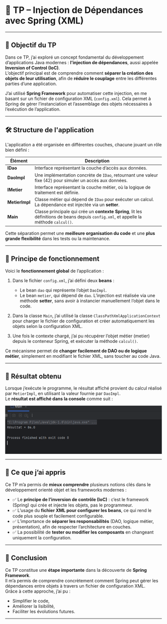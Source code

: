 # 🧪 TP – Injection de Dépendances avec Spring (XML)

---

## 🎯 Objectif du TP

Dans ce TP, j’ai exploré un concept fondamental du développement d’applications Java modernes : **l’injection de dépendances**, aussi appelée **Inversion of Control (IoC)**.  
L’objectif principal est de comprendre comment **séparer la création des objets de leur utilisation**, afin de **réduire le couplage** entre les différentes parties d’une application.

J’ai utilisé **Spring Framework** pour automatiser cette injection, en me basant sur un fichier de configuration XML (`config.xml`). Cela permet à Spring de gérer l’instanciation et l’assemblage des objets nécessaires à l’exécution de l’application.

---

## 🛠️ Structure de l'application

L'application a été organisée en différentes couches, chacune jouant un rôle bien défini :

| Élément        | Description |
|----------------|-------------|
| **IDao**       | Interface représentant la couche d’accès aux données. |
| **DaoImpl**    | Une implémentation concrète de `IDao`, retournant une valeur fixe (42) pour simuler un accès aux données. |
| **IMetier**    | Interface représentant la couche métier, où la logique de traitement est définie. |
| **MetierImpl** | Classe métier qui dépend de `IDao` pour exécuter un calcul. La dépendance est injectée via un **setter**. |
| **Main**       | Classe principale qui crée un **contexte Spring**, lit les définitions de beans depuis `config.xml`, et appelle la méthode `calcul()`. |

Cette séparation permet une **meilleure organisation du code** et une **plus grande flexibilité** dans les tests ou la maintenance.

---

## 🔄 Principe de fonctionnement

Voici le **fonctionnement global** de l’application :

1. Dans le fichier `config.xml`, j’ai défini deux **beans** :
   - Le bean `dao` qui représente l’objet `DaoImpl`.
   - Le bean `metier`, qui dépend de `dao`. L’injection est réalisée via une méthode **setter**, sans avoir à instancier manuellement l’objet dans le code.

2. Dans la classe `Main`, j’ai utilisé la classe `ClassPathXmlApplicationContext` pour charger le fichier de configuration et créer automatiquement les objets selon la configuration XML.

3. Une fois le contexte chargé, j’ai pu récupérer l’objet métier (metier) depuis le conteneur Spring, et exécuter la méthode `calcul()`.

Ce mécanisme permet de **changer facilement de DAO ou de logique métier**, simplement en modifiant le fichier XML, sans toucher au code Java.

---

## 🧪 Résultat obtenu

Lorsque j’exécute le programme, le résultat affiché provient du calcul réalisé par `MetierImpl`, en utilisant la valeur fournie par `DaoImpl`.  
Le **résultat est affiché dans la console** comme suit :

![Résultat console](screenshot/de2.PNG)

---

## 🧠 Ce que j’ai appris

Ce TP m’a permis de **mieux comprendre** plusieurs notions clés dans le développement orienté objet et les frameworks modernes :

- ✅ Le **principe de l’inversion de contrôle (IoC)** : c’est le framework (Spring) qui crée et injecte les objets, pas le programmeur.
- ✅ L’usage du **fichier XML pour configurer les beans**, ce qui rend le code plus souple et facilement configurable.
- ✅ L’importance de **séparer les responsabilités** (DAO, logique métier, présentation), afin de respecter l’architecture en couches.
- ✅ La possibilité de **tester ou modifier les composants** en changeant uniquement la configuration.

---

## 📌 Conclusion

Ce TP constitue une **étape importante** dans la découverte de **Spring Framework**.  
Il m’a permis de comprendre concrètement comment Spring peut gérer les dépendances entre objets à travers un fichier de configuration XML.  
Grâce à cette approche, j’ai pu :

- Simplifier le code,
- Améliorer la lisibilité,
- Faciliter les évolutions futures.

---
